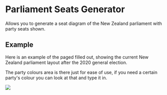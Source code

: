 # Parliament Seats Generator
Allows you to generate a seat diagram of the New Zealand parliament with party seats shown.

## Example
Here is an example of the paged filled out, showing the current New Zealand parliament layout after the 2020 general election.

The party colours area is there just for ease of use, if you need a certain party's colour you can look at that and type it in.

![](https://cdn.discordapp.com/attachments/363952832099123200/804558033648615464/unknown.png)
